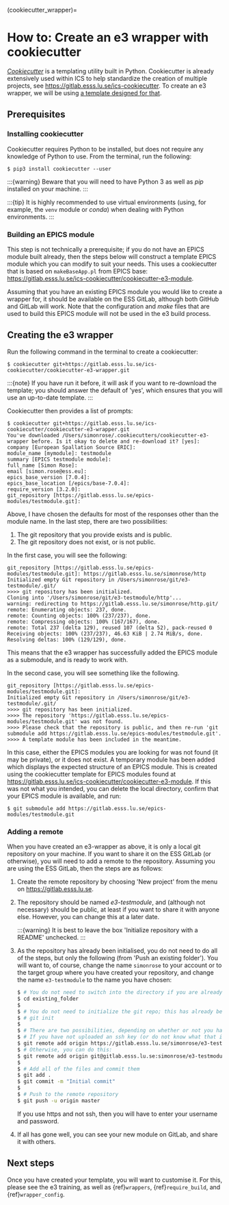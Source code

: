 (cookiecutter_wrapper)=

# How to: Create an e3 wrapper with cookiecutter

*[Cookiecutter](https://github.com/cookiecutter/cookiecutter)* is a templating
utility built in Python. Cookiecutter is already extensively used within ICS to
help standardize the creation of multiple projects, see
<https://gitlab.esss.lu.se/ics-cookiecutter>. To create an e3 wrapper, we will
be using [a template designed for
that](https://gitlab.esss.lu.se/ics-cookiecutter/cookiecutter-e3-wrapper).

## Prerequisites

### Installing cookiecutter

Cookiecutter requires Python to be installed, but does not require any knowledge
of Python to use. From the terminal, run the following:

```console
$ pip3 install cookiecutter --user
```

:::{warning}
Beware that you will need to have Python 3 as well as *pip* installed on your machine.
:::

:::{tip}
It is highly recommended to use virtual environments (using, for example, the
`venv` module or *conda*) when dealing with Python environments.
:::

### Building an EPICS module

This step is not technically a prerequisite; if you do not have an EPICS module
built already, then the steps below will construct a template EPICS module which
you can modify to suit your needs. This uses a cookiecutter that is based on
`makeBaseApp.pl` from EPICS base:
<https://gitlab.esss.lu.se/ics-cookiecutter/cookiecutter-e3-module>.

Assuming that you have an existing EPICS module you would like to create a
wrapper for, it should be available on the ESS GitLab, although both GitHub and
GitLab will work. Note that the configuration and *make* files that are used to
build this EPICS module will not be used in the e3 build process.

## Creating the e3 wrapper

Run the following command in the terminal to create a cookiecutter:

```console
$ cookiecutter git+https://gitlab.esss.lu.se/ics-cookiecutter/cookiecutter-e3-wrapper.git
```

:::{note}
If you have run it before, it will ask if you want to re-download the template;
you should answer the default of 'yes', which ensures that you will use an
up-to-date template.
:::

Cookiecutter then provides a list of prompts:

```console
$ cookiecutter git+https://gitlab.esss.lu.se/ics-cookiecutter/cookiecutter-e3-wrapper.git
You've downloaded /Users/simonrose/.cookiecutters/cookiecutter-e3-wrapper before. Is it okay to delete and re-download it? [yes]:
company [European Spallation Source ERIC]:
module_name [mymodule]: testmodule
summary [EPICS testmodule module]:
full_name [Simon Rose]:
email [simon.rose@ess.eu]:
epics_base_version [7.0.4]:
epics_base_location [/epics/base-7.0.4]:
require_version [3.2.0]:
git_repository [https://gitlab.esss.lu.se/epics-modules/testmodule.git]:
```

Above, I have chosen the defaults for most of the responses other than the
module name. In the last step, there are two possibilities:

1. The git repository that you provide exists and is public.
2. The git repository does not exist, or is not public.

In the first case, you will see the following:

```console
git_repository [https://gitlab.esss.lu.se/epics-modules/testmodule.git]: https://gitlab.esss.lu.se/simonrose/http
Initialized empty Git repository in /Users/simonrose/git/e3-testmodule/.git/
>>>> git repository has been initialized.
Cloning into '/Users/simonrose/git/e3-testmodule/http'...
warning: redirecting to https://gitlab.esss.lu.se/simonrose/http.git/
remote: Enumerating objects: 237, done.
remote: Counting objects: 100% (237/237), done.
remote: Compressing objects: 100% (167/167), done.
remote: Total 237 (delta 129), reused 107 (delta 52), pack-reused 0
Receiving objects: 100% (237/237), 46.63 KiB | 2.74 MiB/s, done.
Resolving deltas: 100% (129/129), done.
```

This means that the e3 wrapper has successfully added the EPICS module as a
submodule, and is ready to work with.

In the second case, you will see something like the following.

```console
git_repository [https://gitlab.esss.lu.se/epics-modules/testmodule.git]:
Initialized empty Git repository in /Users/simonrose/git/e3-testmodule/.git/
>>>> git repository has been initialized.
>>>> The repository 'https://gitlab.esss.lu.se/epics-modules/testmodule.git' was not found.
>>>> Please check that the repository is public, and then re-run 'git submodule add https://gitlab.esss.lu.se/epics-modules/testmodule.git'.
>>>> A template module has been included in the meantime.
```

In this case, either the EPICS modules you are looking for was not found (it may
be private), or it does not exist. A temporary module has been added which
displays the expected structure of an EPICS module. This is created using the
cookiecutter template for EPICS modules found at
<https://gitlab.esss.lu.se/ics-cookiecutter/cookiecutter-e3-module>. If this was
not what you intended, you can delete the local directory, confirm that your
EPICS module is available, and run:

```console
$ git submodule add https://gitlab.esss.lu.se/epics-modules/testmodule.git
```

### Adding a remote

When you have created an e3-wrapper as above, it is only a local git repository
on your machine. If you want to share it on the ESS GitLab (or otherwise), you
will need to add a remote to the repository. Assuming you are using the ESS
GitLab, then the steps are as follows:

1. Create the remote repository by choosing 'New project' from the menu on <https://gitlab.esss.lu.se>.

2. The repository should be named *e3-testmodule*, and (although not necessary)
   should be public, at least if you want to share it with anyone else. However,
   you can change this at a later date.

   :::{warning}
   It is best to leave the box 'Initialize repository with a README' unchecked.
   :::

3. As the repository has already been initialised, you do not need to do all of
   the steps, but only the following (from 'Push an existing folder'). You will
   want to, of course, change the name `simonrose` to your account or to the
   target group where you have created your repository, and change the name
   `e3-testmodule` to the name you have chosen:

   ```bash
   $ # You do not need to switch into the directory if you are already there
   $ cd existing_folder
   $
   $ # You do not need to initialize the git repo; this has already been done
   $ # git init
   $
   $ # There are two possibilities, depending on whether or not you have uploaded an SSH key to GitLab:
   $ # If you have not uploaded an ssh key (or do not know what that is), do the following:
   $ git remote add origin https://gitlab.esss.lu.se/simonrose/e3-testmodule.git
   $ # Otherwise, you can do this:
   $ git remote add origin git@gitlab.esss.lu.se:simonrose/e3-testmodule.git
   $
   $ # Add all of the files and commit them
   $ git add .
   $ git commit -m "Initial commit"
   $
   $ # Push to the remote repository
   $ git push -u origin master
   ```

   If you use https and not ssh, then you will have to enter your username and password.

4. If all has gone well, you can see your new module on GitLab, and share it
   with others.

## Next steps

Once you have created your template, you will want to customise it. For this,
please see the e3 training, as well as {ref}`wrappers`, {ref}`require_build`,
and {ref}`wrapper_config`.
